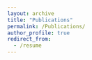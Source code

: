 ```yaml
---
layout: archive
title: "Publications"
permalink: /Publications/
author_profile: true
redirect_from:
  - /resume
---
```

